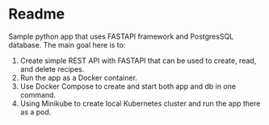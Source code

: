 # Readme
Sample python app that uses FASTAPI framework and PostgresSQL database.
The main goal here is to:
1. Create simple REST API with FASTAPI that can be used to create, read, and delete recipes.
2. Run the app as a Docker container.
3. Use Docker Compose to create and start both app and db in one command.
4. Using Minikube to create local Kubernetes cluster and run the app there as a pod.
